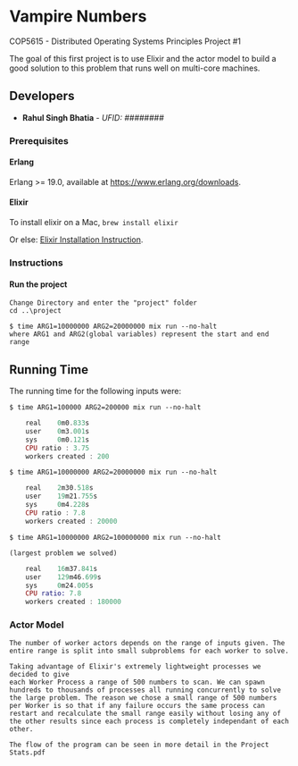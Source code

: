 # Vampire Numbers

COP5615 - Distributed Operating Systems Principles Project #1

The goal of this first project is to use Elixir and the actor model to build a good solution to this problem that runs well on multi-core machines.

## Developers

* **Rahul Singh Bhatia** - *UFID: ########*


### Prerequisites
#### Erlang

Erlang >= 19.0, available at <https://www.erlang.org/downloads>.

#### Elixir

To install elixir on a Mac, `brew install elixir`

Or else: [Elixir Installation Instruction](http://elixir-lang.org/install.html).

### Instructions

#### Run the project

    Change Directory and enter the "project" folder
    cd ..\project
    
    $ time ARG1=10000000 ARG2=20000000 mix run --no-halt
    where ARG1 and ARG2(global variables) represent the start and end range

## Running Time

The running time for the following inputs were:

    
    $ time ARG1=100000 ARG2=200000 mix run --no-halt
```elixir
    real    0m0.833s
    user    0m3.001s
    sys     0m0.121s
    CPU ratio : 3.75
    workers created : 200
```
    $ time ARG1=10000000 ARG2=20000000 mix run --no-halt
```elixir
    real    2m30.518s
    user    19m21.755s
    sys     0m4.228s
    CPU ratio : 7.8
    workers created : 20000
```
    $ time ARG1=10000000 ARG2=100000000 mix run --no-halt 

    (largest problem we solved)
```elixir
    real    16m37.841s
    user    129m46.699s
    sys     0m24.005s
    CPU ratio: 7.8
    workers created : 180000
```
### Actor Model

    The number of worker actors depends on the range of inputs given. The entire range is split into small subproblems for each worker to solve.

    Taking advantage of Elixir's extremely lightweight processes we decided to give
    each Worker Process a range of 500 numbers to scan. We can spawn hundreds to thousands of processes all running concurrently to solve the large problem. The reason we chose a small range of 500 numbers per Worker is so that if any failure occurs the same process can restart and recalculate the small range easily without losing any of the other results since each process is completely independant of each other.

    The flow of the program can be seen in more detail in the Project Stats.pdf

